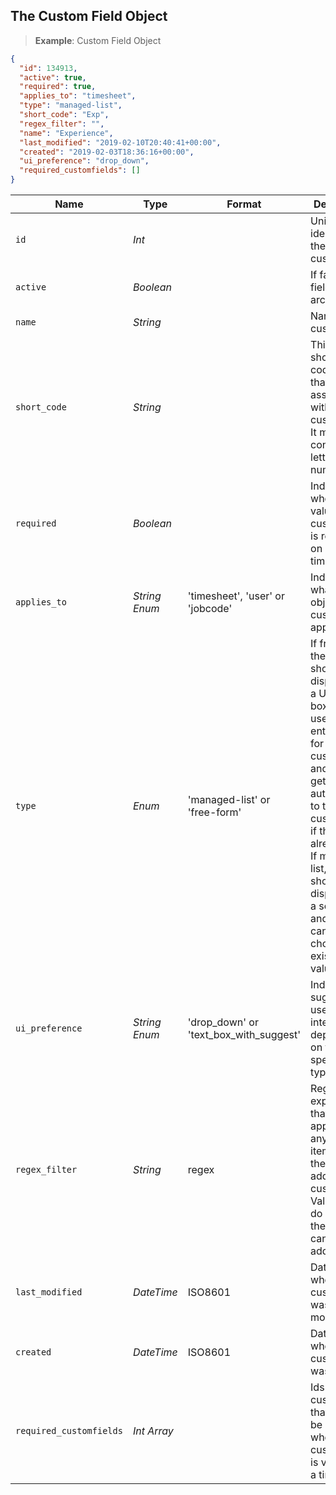 ## The Custom Field Object

> **Example**: Custom Field Object

```json
{
  "id": 134913,
  "active": true,
  "required": true,
  "applies_to": "timesheet",
  "type": "managed-list",
  "short_code": "Exp",
  "regex_filter": "",
  "name": "Experience",
  "last_modified": "2019-02-10T20:40:41+00:00",
  "created": "2019-02-03T18:36:16+00:00",
  "ui_preference": "drop_down",
  "required_customfields": []
}
```

Name | Type | Format | Description
---- | ---- | ------ | -----------
`id` | _Int_ | | Unique identifier of the customfield
`active` | _Boolean_ | | If false, the field is archived
`name` | _String_ | | Name of the customfield
`short_code` | _String_ | | This is a shortened code or alias that is associated with the customfield. It may only consist of letters and numbers.
`required` | _Boolean_ | | Indicates whether a value for this customfield is required on a timesheet
`applies_to` | _String Enum_ | 'timesheet', 'user' or 'jobcode' |  Indicates what type of object this customfield applies to.
`type` | _Enum_ | 'managed-list' or 'free-form' | If free-form, then it should be displayed in a UI as a text box, where users can enter values for this customfield and they'll get added automatically to the customfield if they don't already exist. If managed-list, then it should be displayed as a select-box and users can only choose an existing value.
`ui_preference` | _String Enum_ | 'drop_down' or 'text_box_with_suggest' | Indicates the suggested user interface depending on the specified type.
`regex_filter` | _String_ | regex | Regular expression that will be applied to any new items as they're added to the customfield. Values which do not match the filter cannot be added.
`last_modified` | _DateTime_ | ISO8601 | Date/time when this customfield was last modified
`created` | _DateTime_ | ISO8601 | Date/time when this customfield was created 
`required_customfields` | _Int Array_ | | Ids of customfields that should be displayed when this customfield is visible on a timecard

